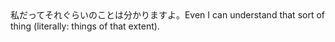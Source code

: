 <tr><td>私だってそれぐらいのことは分かりますよ。<td><tr><tr><td>Even I can understand that sort of thing (literally: things of that extent).<td><tr></table>

